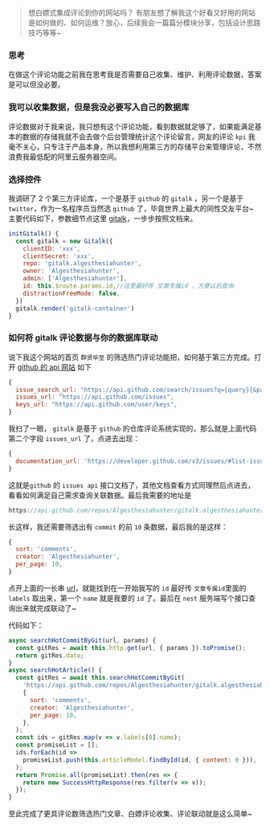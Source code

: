 > 想白嫖式集成评论到你的网站吗？
> 有朋友想了解我这个好看又好用的网站是如何做的、如何运维？放心，后续我会一篇篇分模块分享，包括设计思路技巧等等~

### 思考

在做这个评论功能之前我在思考我是否需要自己收集、维护、利用评论数据，答案是可以但没必要。

### 我可以收集数据，但是我没必要写入自己的数据库

评论数据对于我来说，我只想有这个评论功能，看到数据就足够了，如果能满足基本的数据的存储我就不会去做个后台管理统计这个评论留言，网友的评论 `kpi` 我毫不关心，只专注于产品本身，所以我想利用第三方的存储平台来管理评论，不然浪费我最低配的阿里云服务器空间。

### 选择控件

我调研了 2 个第三方评论库，一个是基于 `github` 的 `gitalk` ，另一个是基于 `twitter`，作为一名程序员当然选 `github` 了，毕竟世界上最大的同性交友平台~
主要代码如下，参数细节点这里 [gitalk](https://github.com/gitalk/gitalk)，一步步按照文档来。

```js
initGitalk() {
  const gitalk = new Gitalk({
    clientID: 'xxx',
    clientSecret: 'xxx',
    repo: 'gitalk.algesthesiahunter',
    owner: 'Algesthesiahunter',
    admin: ['Algesthesiahunter'],
    id: this.$route.params.id,//这里最好传 文章专属id ，方便以后查询
    distractionFreeMode: false,
  })
  gitalk.render('gitalk-container')
}
```

### 如何将 gitalk 评论数据与你的数据库联动

说下我这个网站的首页 `群贤毕至` 的筛选热门评论功能把，如何基于第三方完成。打开 [github 的 api 网站](https://api.github.com) 如下

```js
{
  issue_search_url: "https://api.github.com/search/issues?q={query}{&page,per_page,sort,order}",
  issues_url: "https://api.github.com/issues",
  keys_url: "https://api.github.com/user/keys",
}
```

我扫了一眼， `gitalk` 是基于 `github` 的仓库评论系统实现的，那么就是上面代码第二个字段 `issues_url` 了，点进去出现：

```js
{
  documentation_url: 'https://developer.github.com/v3/issues/#list-issues'
}
```

这就是`github` 的 `issues api` 接口文档了，其他文档查看方式同理然后点进去，看看如何满足自己需求查询关联数据。最后我需要的地址是

``` js
https://api.github.com/repos/Algesthesiahunter/gitalk.algesthesiahunter/issues

```
长这样，我还需要筛选出有 `commit` 的前 `10` 条数据，最后我的是这样：

```js
{
  sort: 'comments',
  creator: 'Algesthesiahunter',
  per_page: 10,
}
```

点开上面的一长串 [url](https://api.github.com/repos/Algesthesiahunter/gitalk.algesthesiahunter/issues)，就能找到在一开始我写的 `id` 最好传 `文章专属id`里面的 `labels` 取出来，第一个 `name` 就是我要的 `id` 了。最后在 `nest` 服务端写个接口查询出来就完成联动了~

代码如下：

```js
async searchHotCommitByGit(url, params) {
  const gitRes = await this.http.get(url, { params }).toPromise();
  return gitRes.data;
}
async searchHotArticle() {
  const gitRes = await this.searchHotCommitByGit(
    'https://api.github.com/repos/Algesthesiahunter/gitalk.algesthesiahunter/issues',
    {
      sort: 'comments',
      creator: 'Algesthesiahunter',
      per_page: 10,
    },
  );
  const ids = gitRes.map(v => v.labels[0].name);
  const promiseList = [];
  ids.forEach(id =>
    promiseList.push(this.articleModel.findById(id, { content: 0 })),
  );
  return Promise.all(promiseList).then(res => {
    return new SuccessHttpResponse(res.filter(v => v));
  });
}
```

至此完成了更具评论数筛选热门文章、白嫖评论收集、评论联动就是这么简单~
